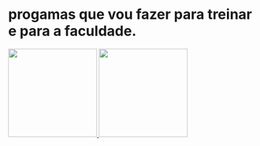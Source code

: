 # progamas que vou fazer para treinar e para a faculdade.
<div>
  <a href="https://github.com/pedrosantos20/progs">
  <img height="180em" src="https://github-readme-stats.vercel.app/api?username=pedrosantos20&show_icons=true&theme=dark&include_all_commits=true&count_private=true"/>
  <img height="180em" src="https://github-readme-stats.vercel.app/api/top-langs/?username=pedrosantos20&layout=compact&langs_count=7&theme=dark"/>
</div>
